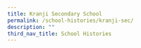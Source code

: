 ```yaml
---
title: Kranji Secondary School
permalink: /school-histories/kranji-sec/
description: ""
third_nav_title: School Histories
---
```

